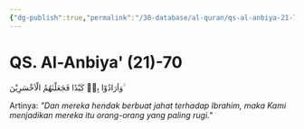 ```yaml
---
{"dg-publish":true,"permalink":"/30-database/al-quran/qs-al-anbiya-21-70/"}
---
```



# QS. Al-Anbiya' (21)-70
وَاَرَادُوْا بِهٖ كَيْدًا فَجَعَلْنٰهُمُ الْاَخْسَرِيْنَ ۚ

Artinya: *"Dan mereka hendak berbuat jahat terhadap Ibrahim, maka Kami menjadikan mereka itu orang-orang yang paling rugi."*
